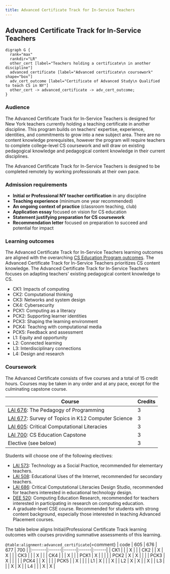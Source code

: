 ```yaml
---
title: Advanced Certificate Track for In-Service Teachers
---
```


## Advanced Certificate Track for In-Service Teachers

```{.graphviz caption="The Advanced Certificate Track for In-Service Teachers"}
digraph G {
  rank="max"
  rankdir="LR"
  other_cert [label="Teachers holding a certificate\n in another discipline"]
  advanced_certificate [label="Advanced certificate\n coursework" shape="box"]
  adv_cert_outcome [label="Certificate of Advanced Study\n Qualified to teach CS in NY"]
  other_cert -> advanced_certificate -> adv_cert_outcome;
}
```
### Audience

The Advanced Certificate Track for In-Service Teachers is designed for New York teachers currently holding 
a teaching certificate in another discipline. 
This program builds on teachers’ expertise, experience, identities, and 
commitments to grow into a new subject area. There are no content knowledge 
prerequisites, however the program will require teachers to complete college-level 
CS coursework and will draw on existing pedagogical knowledge and 
pedagogical content knowledge in their current disciplines.

The Advanced Certificate Track for In-Service Teachers is designed to be completed remotely by working 
professionals at their own pace. 

### Admission requirements

- **Initial or Professional NY teacher certification** in any discipline
- **Teaching experience** (minimum one year recommended)
- **An ongoing context of practice** (classroom teaching, club) 
- **Application essay** focused on vision for CS education
- **Statement justifying preparation for CS coursework**
- **Recommendation letter** focused on preparation to succeed and potential for impact

### Learning outcomes

The Advanced Certificate Track for In-Service Teachers learning outcomes are aligned with the overarching 
[CS Education Program outcomes](#program-outcomes).
The Advanced Certificate Track for In-Service Teachers prioritizes CS content knowledge.
The Advanced Certificate Track for In-Service Teachers focuses on adapting teachers' 
existing pedagogical content knowledge to CS.

 - CK1: Impacts of computing
 - CK2: Computational thinking
 - CK3: Networks and system design
 - CK4: Cybersecurity
 - PCK1: Computing as a literacy
 - PCK2: Supporting learner identities
 - PCK3: Shaping the learning environment
 - PCK4: Teaching with computational media
 - PCK5: Feedback and assessment
 - L1: Equity and opportunity
 - L2: Connected learning
 - L3: Interdisciplinary connections
 - L4: Design and research

### Coursework

The Advanced Certificate consists of five courses and a total of 15 credit hours. 
Courses may be taken in any order and at any pace, except for the culminating capstone
course.

| Course                                                        | Credits |
|---------------------------------------------------------------|---------|
| [LAI 676](#lai-676): The Pedagogy of Programming              | 3       |
| [LAI 677](#lai-677): Survey of Topics in K12 Computer Science | 3       |
| [LAI 605](#lai-605): Critical Computational Literacies        | 3       |
| [LAI 700](#lai-700): CS Education Capstone                    | 3       |
| Elective (see below)                                          | 3       |

Students will choose one of the following electives:

- [LAI 573](#lai-573): Technology as a Social Practice, recommended for elementary teachers.
- [LAI 508](#lai-508): Educational Uses of the Internet, recommended for secondary teachers.
- [LAI 686](#lai-686): Critical Computational Literacies Design Studio, recommended for 
  teachers interested in educational technology design.
- [DEE 520](#dee-520): Computing Education Research, recommended for teachers interested in 
  participating in research on computing education.
- A graduate-level CSE course. Recommended for students with strong content background, especially 
  those interested in teaching Advanced Placement courses.

The table below aligns Initial/Professional Certificate Track learning outcomes with courses 
providing summative assessments of this learning.

` @table:alignment:advanced_certificate `{=comment}
| code   | 605   | 676   | 677   | 700   |
|:-------|:------|:------|:------|:------|
| CK1    |       |       | X     |       |
| CK2    |       | X     | X     |       |
| CK3    |       |       | X     |       |
| CK4    |       |       | X     |       |
| PCK1   | X     |       |       |       |
| PCK2   | X     | X     |       |       |
| PCK3   | X     |       |       |       |
| PCK4   |       | X     |       |       |
| PCK5   |       | X     |       |       |
| L1     | X     |       |       | X     |
| L2     | X     | X     |       | X     |
| L3     |       |       | X     | X     |
| L4     |       |       | X     | X     |
